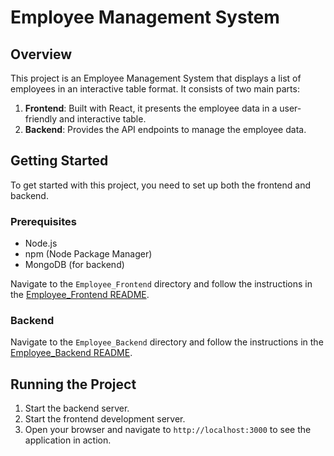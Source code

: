 # Employee Management System

## Overview

This project is an Employee Management System that displays a list of employees in an interactive table format. It consists of two main parts:

1. **Frontend**: Built with React, it presents the employee data in a user-friendly and interactive table.
2. **Backend**: Provides the API endpoints to manage the employee data.

## Getting Started

To get started with this project, you need to set up both the frontend and backend.

### Prerequisites

- Node.js
- npm (Node Package Manager)
- MongoDB (for backend)

Navigate to the `Employee_Frontend` directory and follow the instructions in the [Employee_Frontend README](./Employee_Frontend/README.md).




### Backend

Navigate to the `Employee_Backend` directory and follow the instructions in the [Employee_Backend README](./Employee_Backend/README.md).

## Running the Project

1. Start the backend server.
2. Start the frontend development server.
3. Open your browser and navigate to `http://localhost:3000` to see the application in action.
